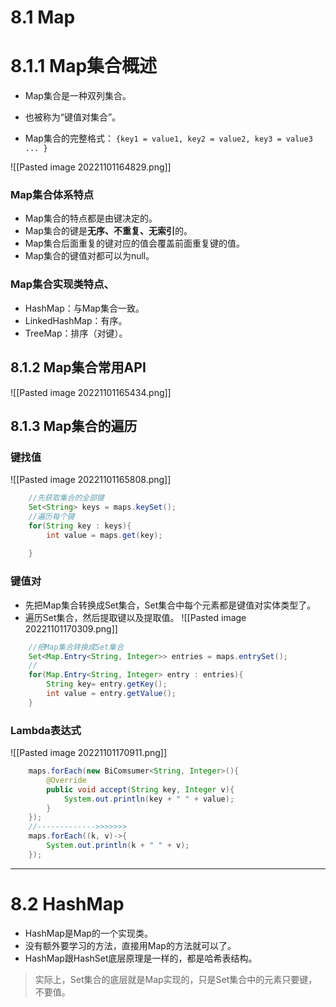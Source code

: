 # 8.1 Map

# 8.1.1 Map集合概述
- Map集合是一种双列集合。
- 也被称为“键值对集合”。

- Map集合的完整格式：
`{key1 = value1, key2 = value2, key3 = value3 ... }`

![[Pasted image 20221101164829.png]]

### Map集合体系特点
- Map集合的特点都是由键决定的。
- Map集合的键是**无序、不重复、无索引**的。
- Map集合后面重复的键对应的值会覆盖前面重复键的值。
- Map集合的键值对都可以为null。

### Map集合实现类特点、
- HashMap：与Map集合一致。
- LinkedHashMap：有序。
- TreeMap：排序（对键）。

## 8.1.2 Map集合常用API

![[Pasted image 20221101165434.png]]


## 8.1.3 Map集合的遍历

### 键找值

![[Pasted image 20221101165808.png]]

```java
	//先获取集合的全部键
	Set<String> keys = maps.keySet();
	//遍历每个键
	for(String key : keys){
		int value = maps.get(key);
		
	}

```

### 键值对
- 先把Map集合转换成Set集合，Set集合中每个元素都是键值对实体类型了。
- 遍历Set集合，然后提取键以及提取值。
![[Pasted image 20221101170309.png]]

```java
	//把Map集合转换成Set集合
	Set<Map.Entry<String, Integer>> entries = maps.entrySet();
	//
	for(Map.Entry<String, Integer> entry : entries){
		String key= entry.getKey();
		int value = entry.getValue();
	}
```

### Lambda表达式

![[Pasted image 20221101170911.png]]

```java
	maps.forEach(new BiComsumer<String, Integer>(){
		@Override
		public void accept(String key, Integer v){
			System.out.println(key + " " + value);
		}
	});
	//------------->>>>>>>
	maps.forEach((k, v)->{
		System.out.println(k + " " + v);
	});
```

--- 
# 8.2 HashMap

 - HashMap是Map的一个实现类。
 - 没有额外要学习的方法，直接用Map的方法就可以了。
 - HashMap跟HashSet底层原理是一样的，都是哈希表结构。

>实际上，Set集合的底层就是Map实现的，只是Set集合中的元素只要键，不要值。